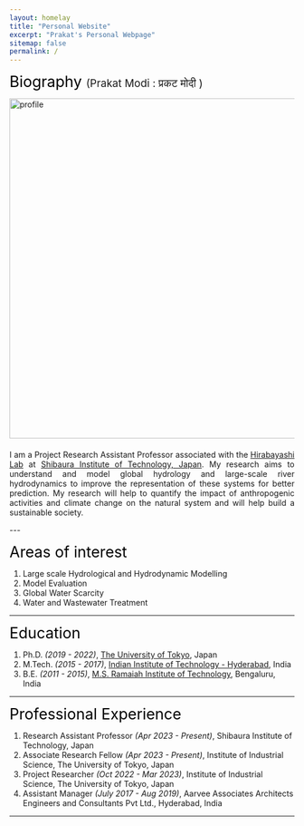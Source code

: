 ```yaml
---
layout: homelay
title: "Personal Website"
excerpt: "Prakat's Personal Webpage"
sitemap: false
permalink: /
---
```


<span style="font-size: 20pt; color:black"> Biography </span>
<span style="font-size: 14pt"> (Prakat Modi : प्रकट मोदी )</span><br>  
<!-- <img src="{{ site.url }}{{ site.baseurl }}/images/prakat.jpg" alt="profile" style="width: 800px; float: left; margin-left: 0px; margin-right: 20px; margin-bottom: 20px" /> <br> -->

<!-- <img src="{{ site.url }}{{ site.baseurl }}/images/prakat.jpg" alt="profile" style="width: 800px; display: block; margin-bottom: 20px;" /> -->
<img src="{{ site.url }}{{ site.baseurl }}/images/prakat.jpg" alt="profile" style="width: 600px; display: block; margin: 0 auto; margin-bottom: 20px;" />

<p style="text-align: justify">
    I am a Project Research Assistant Professor associated with the <a href="http://www.db.shibaura-it.ac.jp/~hirabayashi/">Hirabayashi Lab</a> at <a href="https://www.shibaura-it.ac.jp/"> Shibaura Institute of Technology, Japan</a>. My research aims to understand and model global hydrology and large-scale river hydrodynamics to improve the representation of these systems for better prediction. My research will help to quantify the impact of anthropogenic activities and climate change on the natural system and will help build a sustainable society.<br />
</p>
---

<span style="font-size: 20pt; color:black"> Areas of interest </span>
1. Large scale Hydrological and Hydrodynamic Modelling <br>
2. Model Evaluation
3. Global Water Scarcity 
4. Water and Wastewater Treatment 

---

<span style="font-size: 20pt; color:Black"> Education </span>
1. Ph.D. *(2019 - 2022)*, [The University of Tokyo](https://www.u-tokyo.ac.jp/en/), Japan
2. M.Tech. *(2015 - 2017)*, [Indian Institute of Technology - Hyderabad](https://iith.ac.in/), India
3. B.E. *(2011 - 2015)*, [M.S. Ramaiah Institute of Technology](http://msrit.edu/), Bengaluru, India

---

<span style="font-size: 20pt; color:Black"> Professional Experience </span>
1. Research Assistant Professor *(Apr 2023 - Present)*, Shibaura Institute of Technology, Japan
2. Associate Research Fellow *(Apr 2023 - Present)*, Institute of Industrial Science, The University of Tokyo, Japan
3. Project Researcher *(Oct 2022 - Mar 2023)*, Institute of Industrial Science, The University of Tokyo, Japan
4. Assistant Manager *(July 2017 - Aug 2019)*, Aarvee Associates Architects Engineers and Consultants Pvt Ltd., Hyderabad, India


---
